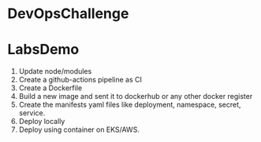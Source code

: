 # DevOpsChallenge
# LabsDemo

1. Update node/modules
2. Create a github-actions pipeline as CI
3. Create a Dockerfile
4. Build a new image and sent it to dockerhub or any other docker register
5. Create the manifests yaml files like deployment, namespace, secret, service.
6. Deploy locally
7. Deploy using container on EKS/AWS.
